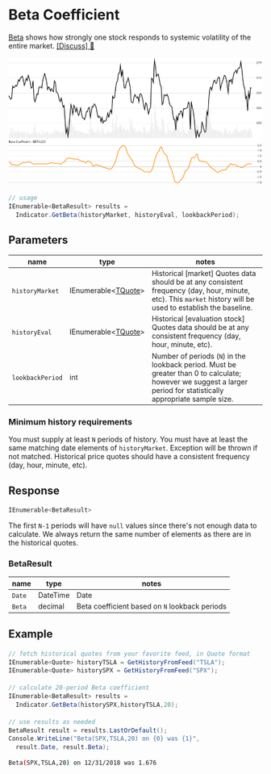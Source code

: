 ﻿# Beta Coefficient

[Beta](https://en.wikipedia.org/wiki/Beta_(finance)) shows how strongly one stock responds to systemic volatility of the entire market.
[[Discuss] :speech_balloon:](https://github.com/DaveSkender/Stock.Indicators/discussions/268 "Community discussion about this indicator")

![image](chart.png)

```csharp
// usage
IEnumerable<BetaResult> results =
  Indicator.GetBeta(historyMarket, historyEval, lookbackPeriod);  
```

## Parameters

| name | type | notes
| -- |-- |--
| `historyMarket` | IEnumerable\<[TQuote](../../docs/GUIDE.md#quote)\> | Historical [market] Quotes data should be at any consistent frequency (day, hour, minute, etc).  This `market` history will be used to establish the baseline.
| `historyEval` | IEnumerable\<[TQuote](../../docs/GUIDE.md#quote)\> | Historical [evaluation stock] Quotes data should be at any consistent frequency (day, hour, minute, etc).
| `lookbackPeriod` | int | Number of periods (`N`) in the lookback period.  Must be greater than 0 to calculate; however we suggest a larger period for statistically appropriate sample size.

### Minimum history requirements

You must supply at least `N` periods of history.  You must have at least the same matching date elements of `historyMarket`.  Exception will be thrown if not matched.  Historical price quotes should have a consistent frequency (day, hour, minute, etc).

## Response

```csharp
IEnumerable<BetaResult>
```

The first `N-1` periods will have `null` values since there's not enough data to calculate.  We always return the same number of elements as there are in the historical quotes.

### BetaResult

| name | type | notes
| -- |-- |--
| `Date` | DateTime | Date
| `Beta` | decimal | Beta coefficient based on `N` lookback periods

## Example

```csharp
// fetch historical quotes from your favorite feed, in Quote format
IEnumerable<Quote> historyTSLA = GetHistoryFromFeed("TSLA");
IEnumerable<Quote> historySPX = GetHistoryFromFeed("SPX");

// calculate 20-period Beta coefficient
IEnumerable<BetaResult> results =
  Indicator.GetBeta(historySPX,historyTSLA,20);

// use results as needed
BetaResult result = results.LastOrDefault();
Console.WriteLine("Beta(SPX,TSLA,20) on {0} was {1}",
  result.Date, result.Beta);
```

```bash
Beta(SPX,TSLA,20) on 12/31/2018 was 1.676
```
